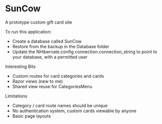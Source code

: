 SunCow
======

A prototype custom gift card site

To run this application:
- Create a database called SunCow 
- Restore from the backup in the Database folder
- Update the NHibernate.config connection.connection_string to point to your database, with a permitted user

Interesting Bits
- Custom routes for card categories and cards
- Razor views (new to me)
- Shared view reuse for CategoriesMenu


Limitations
- Category / card route names should be unique
- No authentication system, custom cards viewable by anyone
- Basic page layouts